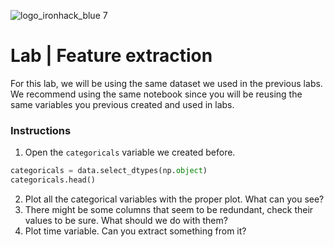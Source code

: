 ![logo_ironhack_blue 7](https://user-images.githubusercontent.com/23629340/40541063-a07a0a8a-601a-11e8-91b5-2f13e4e6b441.png)

# Lab | Feature extraction

For this lab, we will be using the same dataset we used in the previous labs. We recommend using the same notebook since you will be reusing the same variables you previous created and used in labs. 

### Instructions

1. Open the `categoricals` variable we created before.

```python
categoricals = data.select_dtypes(np.object)
categoricals.head()
```

2. Plot all the categorical variables with the proper plot. What can you see?
3. There might be some columns that seem to be redundant, check their values to be sure. What should we do with them?
4. Plot time variable. Can you extract something from it?

